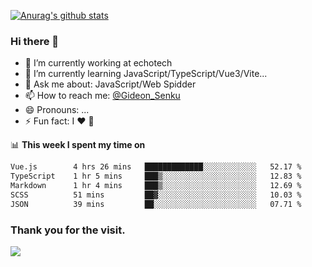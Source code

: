 [![Anurag's github stats](https://github-readme-stats.vercel.app/api?username=gideonsenku)](https://github.com/anuraghazra/github-readme-stats)
### Hi there 👋
- 🔭 I’m currently working at echotech
- 🌱 I’m currently learning JavaScript/TypeScript/Vue3/Vite...
- 💬 Ask me about: JavaScript/Web Spidder 
- 📫 How to reach me: [@Gideon_Senku](https://t.me/Gideon_Senku)
- 😄 Pronouns: ...
- ⚡ Fun fact: I ❤️ 🎵

📊 **This week I spent my time on**
<!--START_SECTION:waka-->

```txt
Vue.js        4 hrs 26 mins   █████████████░░░░░░░░░░░░   52.17 %
TypeScript    1 hr 5 mins     ███▒░░░░░░░░░░░░░░░░░░░░░   12.83 %
Markdown      1 hr 4 mins     ███▒░░░░░░░░░░░░░░░░░░░░░   12.69 %
SCSS          51 mins         ██▓░░░░░░░░░░░░░░░░░░░░░░   10.03 %
JSON          39 mins         ██░░░░░░░░░░░░░░░░░░░░░░░   07.71 %
```

<!--END_SECTION:waka-->


### Thank you for the visit.
![](http://profile-counter.glitch.me/gideonsenku/count.svg)
<!--
**GideonSenku/GideonSenku** is a ✨ _special_ ✨ repository because its `README.md` (this file) appears on your GitHub profile.

Here are some ideas to get you started:

- 🔭 I’m currently working on ...
- 🌱 I’m currently learning ...
- 👯 I’m looking to collaborate on ...
- 🤔 I’m looking for help with ...
- 💬 Ask me about ...
- 📫 How to reach me: ...
- 😄 Pronouns: ...
- ⚡ Fun fact: ...
-->
